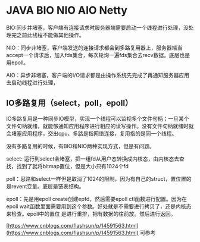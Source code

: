 # JAVA BIO NIO AIO Netty

BIO:同步并堵塞，客户端有连接请求时服务器端需要启动一个线程进行处理，没处理完之前此线程不能做其他操作。

NIO：同步非堵塞，客户端发送的连接请求都会到多路复用器上，服务器端当accept一个请求后，加入fds集合，每次轮询一遍fds集合去recv数据。底层也是用epoll。

AIO：异步非堵塞，客户端的I/O请求都是由操作系统先完成了再通知服务器应用去启动线程进行处理，



## IO多路复用（select，poll，epoll）

IO多路复用是一种同步IO模型，实现一个线程可以监视多个文件句柄；一旦某个文件句柄就绪，就能够通知应用程序进行相应的读写操作。没有文件句柄就绪时就会堵塞应用程序，交出cpu，多路是指网络连接，复用指的是同一个线程。

没有多路复用的时候，有BIO和NIO两种实现方式，但是有问题。

select: 运行到select会堵塞，把一组fd从用户态转换成内核态，由内核态去查找，找到了就将bitmap置位，但是大小只有1024个fd

poll：思路和select一样但是取消了1024的限制，因为有自己的struct，置位置的是revent变量。底层是链表结构。

epoll：先是用epoll create创建epfd，然后需要epoll ctl函数进行配置。因为在epoll wait函数里面需要用到这个参数。好处就是不需要进行拷贝了，还是内核态来检查。epoll中的置位 是进行重排，把有数据的往前放。然后进行返回。

[https://www.cnblogs.com/flashsun/p/14591563.html](https://www.cnblogs.com/flashsun/p/14591563.html) 可参考

